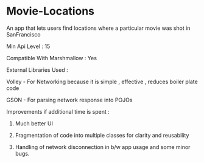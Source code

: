 # Movie-Locations
An app that lets users find locations where a particular movie was shot in SanFrancisco

Min Api Level : 15

Compatible With Marshmallow : Yes

External Libraries Used : 

Volley - For Networking because it is  simple , effective , reduces boiler plate code

GSON - For parsing network response into POJOs


Improvements if additional time is spent :

 1. Much better UI
 
 2. Fragmentation of code into multiple classes for clarity and reusability

 3. Handling of network disconnection in b/w app usage and some minor bugs.
 

